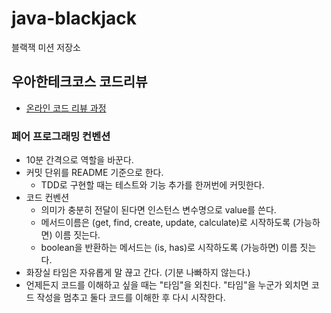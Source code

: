 # java-blackjack

블랙잭 미션 저장소

## 우아한테크코스 코드리뷰

- [온라인 코드 리뷰 과정](https://github.com/woowacourse/woowacourse-docs/blob/master/maincourse/README.md)

### 페어 프로그래밍 컨벤션

- 10분 간격으로 역할을 바꾼다.
- 커밋 단위를 README 기준으로 한다.
    - TDD로 구현할 때는 테스트와 기능 추가를 한꺼번에 커밋한다.
- 코드 컨벤션
    - 의미가 충분히 전달이 된다면 인스턴스 변수명으로 value를 쓴다.
    - 메서드이름은 (get, find, create, update, calculate)로 시작하도록 (가능하면) 이름 짓는다.
    - boolean을 반환하는 메서드는 (is, has)로 시작하도록 (가능하면) 이름 짓는다.
- 화장실 타임은 자유롭게 말 끊고 간다. (기분 나빠하지 않는다.)
- 언제든지 코드를 이해하고 싶을 때는 "타임"을 외친다. "타임"을 누군가 외치면 코드 작성을 멈추고 둘다 코드를 이해한 후 다시 시작한다.


